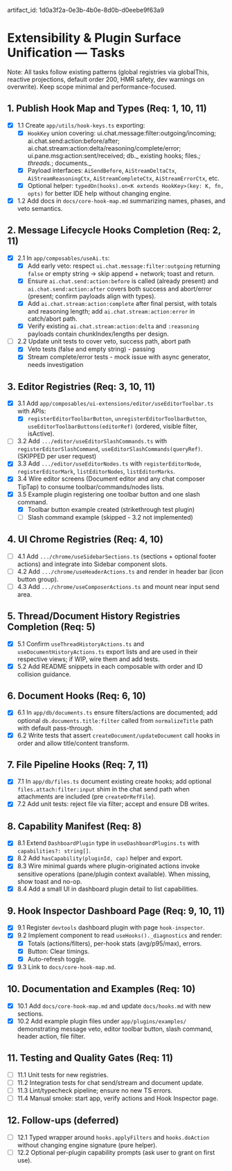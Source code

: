 artifact_id: 1d0a3f2a-0e3b-4b0e-8d0b-d0eebe9f63a9

# Extensibility & Plugin Surface Unification — Tasks

Note: All tasks follow existing patterns (global registries via globalThis, reactive projections, default order 200, HMR safety, dev warnings on overwrite). Keep scope minimal and performance-focused.

## 1. Publish Hook Map and Types (Req: 1, 10, 11)

-   [x] 1.1 Create `app/utils/hook-keys.ts` exporting:
    -   [x] `HookKey` union covering: ui.chat.message:filter:outgoing/incoming; ai.chat.send:action:before/after; ai.chat.stream:action:delta/reasoning/complete/error; ui.pane.msg:action:sent/received; db._ existing hooks; files._; threads._; documents._
    -   [x] Payload interfaces: `AiSendBefore`, `AiStreamDeltaCtx`, `AiStreamReasoningCtx`, `AiStreamCompleteCtx`, `AiStreamErrorCtx`, etc.
    -   [x] Optional helper: `typedOn(hooks).on<K extends HookKey>(key: K, fn, opts)` for better IDE help without changing engine.
-   [x] 1.2 Add docs in `docs/core-hook-map.md` summarizing names, phases, and veto semantics.

## 2. Message Lifecycle Hooks Completion (Req: 2, 11)

-   [x] 2.1 In `app/composables/useAi.ts`:
    -   [x] Add early veto: respect `ui.chat.message:filter:outgoing` returning `false` or empty string → skip append + network; toast and return.
    -   [x] Ensure `ai.chat.send:action:before` is called (already present) and `ai.chat.send:action:after` covers both success and abort/error (present; confirm payloads align with types).
    -   [x] Add `ai.chat.stream:action:complete` after final persist, with totals and reasoning length; add `ai.chat.stream:action:error` in catch/abort path.
    -   [x] Verify existing `ai.chat.stream:action:delta` and `:reasoning` payloads contain chunkIndex/lengths per design.
-   [ ] 2.2 Update unit tests to cover veto, success path, abort path
    -   [x] Veto tests (false and empty string) - passing
    -   [x] Stream complete/error tests - mock issue with async generator, needs investigation

## 3. Editor Registries (Req: 3, 10, 11)

-   [x] 3.1 Add `app/composables/ui-extensions/editor/useEditorToolbar.ts` with APIs:
    -   [x] `registerEditorToolbarButton`, `unregisterEditorToolbarButton`, `useEditorToolbarButtons(editorRef)` (ordered, visible filter, isActive).
-   [ ] 3.2 Add `.../editor/useEditorSlashCommands.ts` with `registerEditorSlashCommand`, `useEditorSlashCommands(queryRef)`. (SKIPPED per user request)
-   [x] 3.3 Add `.../editor/useEditorNodes.ts` with `registerEditorNode`, `registerEditorMark`, `listEditorNodes`, `listEditorMarks`.
-   [x] 3.4 Wire editor screens (Document editor and any chat composer TipTap) to consume toolbar/commands/nodes lists.
-   [x] 3.5 Example plugin registering one toolbar button and one slash command.
    -   [x] Toolbar button example created (strikethrough test plugin)
    -   [ ] Slash command example (skipped - 3.2 not implemented)

## 4. UI Chrome Registries (Req: 4, 10)

-   [ ] 4.1 Add `.../chrome/useSidebarSections.ts` (sections + optional footer actions) and integrate into Sidebar component slots.
-   [ ] 4.2 Add `.../chrome/useHeaderActions.ts` and render in header bar (icon button group).
-   [ ] 4.3 Add `.../chrome/useComposerActions.ts` and mount near input send area.

## 5. Thread/Document History Registries Completion (Req: 5)

-   [x] 5.1 Confirm `useThreadHistoryActions.ts` and `useDocumentHistoryActions.ts` export lists and are used in their respective views; if WIP, wire them and add tests.
-   [x] 5.2 Add README snippets in each composable with order and ID collision guidance.

## 6. Document Hooks (Req: 6, 10)

-   [x] 6.1 In `app/db/documents.ts` ensure filters/actions are documented; add optional `db.documents.title:filter` called from `normalizeTitle` path with default pass-through.
-   [x] 6.2 Write tests that assert `createDocument/updateDocument` call hooks in order and allow title/content transform.

## 7. File Pipeline Hooks (Req: 7, 11)

-   [x] 7.1 In `app/db/files.ts` document existing create hooks; add optional `files.attach:filter:input` shim in the chat send path when attachments are included (pre `createOrRefFile`).
-   [x] 7.2 Add unit tests: reject file via filter; accept and ensure DB writes.

## 8. Capability Manifest (Req: 8)

-   [x] 8.1 Extend `DashboardPlugin` type in `useDashboardPlugins.ts` with `capabilities?: string[]`.
-   [x] 8.2 Add `hasCapability(pluginId, cap)` helper and export.
-   [x] 8.3 Wire minimal guards where plugin-originated actions invoke sensitive operations (pane/plugin context available). When missing, show toast and no-op.
-   [x] 8.4 Add a small UI in dashboard plugin detail to list capabilities.

## 9. Hook Inspector Dashboard Page (Req: 9, 10, 11)

-   [x] 9.1 Register `devtools` dashboard plugin with page `hook-inspector`.
-   [x] 9.2 Implement component to read `useHooks()._diagnostics` and render:
    -   [x] Totals (actions/filters), per-hook stats (avg/p95/max), errors.
    -   [x] Button: Clear timings.
    -   [x] Auto-refresh toggle.
-   [x] 9.3 Link to `docs/core-hook-map.md`.

## 10. Documentation and Examples (Req: 10)

-   [x] 10.1 Add `docs/core-hook-map.md` and update `docs/hooks.md` with new sections.
-   [x] 10.2 Add example plugin files under `app/plugins/examples/` demonstrating message veto, editor toolbar button, slash command, header action, file filter.

## 11. Testing and Quality Gates (Req: 11)

-   [ ] 11.1 Unit tests for new registries.
-   [ ] 11.2 Integration tests for chat send/stream and document update.
-   [ ] 11.3 Lint/typecheck pipeline; ensure no new TS errors.
-   [ ] 11.4 Manual smoke: start app, verify actions and Hook Inspector page.

## 12. Follow-ups (deferred)

-   [ ] 12.1 Typed wrapper around `hooks.applyFilters` and `hooks.doAction` without changing engine signature (pure helper).
-   [ ] 12.2 Optional per-plugin capability prompts (ask user to grant on first use).

